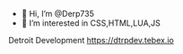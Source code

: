 - 👋 Hi, I’m @Derp735
- 👀 I’m interested in CSS,HTML,LUA,JS

Detroit Development
https://dtrpdev.tebex.io

<!---
Derp735/Derp735 is a ✨ special ✨ repository because its `README.md` (this file) appears on your GitHub profile.
You can click the Preview link to take a look at your changes.
--->
